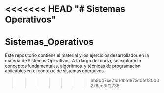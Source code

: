 <<<<<<< HEAD
"# Sistemas Operativos" 
=======
# Sistemas_Operativos
Este repositorio contiene el material y los ejercicios desarrollados en la materia de Sistemas Operativos. A lo largo del curso, se explorarán conceptos fundamentales, algoritmos, y técnicas de programación aplicables en el contexto de sistemas operativos.
>>>>>>> 6b9b47be21d1dba1873d0fef3000276ce3f12738
